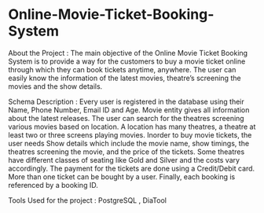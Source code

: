 # Online-Movie-Ticket-Booking-System

About the Project :
The main objective of the Online Movie Ticket Booking System is to provide a way for the customers to buy a movie ticket online through which they can book tickets anytime, anywhere. The user can easily know the information of the latest movies, theatre’s screening the movies and the show details.

Schema Description :
Every user is registered in the database using their Name, Phone Number, Email ID and Age. Movie entity gives all information about the latest releases. The user can search for the theatres screening various movies based on location. A location has many theatres, a theatre at least two or three screens playing movies. Inorder to buy movie tickets, the user needs Show details which include the movie name, show timings, the theatres screening the movie, and the price of the tickets. Some theatres have different classes of seating like Gold and Silver and the costs vary accordingly. The payment for the tickets are done using a Credit/Debit card. More than one ticket can be bought by a user. Finally, each booking is referenced by a booking ID. 

Tools Used for the project :
PostgreSQL ,  DiaTool
